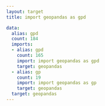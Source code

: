 ```yaml
---
layout: target
title: import geopandas as gpd

data:
  alias: gpd
  count: 184
  imports:
  - alias: gpd
    count: 165
    import: import geopandas as gpd
    target: geopandas
  - alias: gp
    count: 19
    import: import geopandas as gp
    target: geopandas
  target: geopandas
---
```

